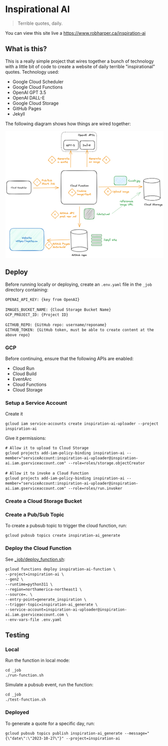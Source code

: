 # Inspirational AI

> Terrible quotes, daily.

You can view this site live a https://www.robharper.ca/inspiration-ai

## What is this?
This is a really simple project that wires together a bunch of technology with a little bit of code to create a website of daily terrible "inspirational" quotes. Technology used:
- Google Cloud Scheduler
- Google Cloud Functions
- OpenAI GPT 3.5
- OpenAI DALL-E
- Google Cloud Storage
- GitHub Pages
- Jekyll

The following diagram shows how things are wired together:

![System Diagram](_assets/system-overview.png)

## Deploy
Before running locally or deploying, create an `.env.yaml` file in the `_job` directory containing:
```
OPENAI_API_KEY: {key from OpenAI}

IMAGES_BUCKET_NAME: {Cloud Storage Bucket Name}
GCP_PROJECT_ID: {Project ID}

GITHUB_REPO: {GitHub repo: username/reponame}
GITHUB_TOKEN: {GitHub token, must be able to create content at the above repo}
```

### GCP
Before continuing, ensure that the following APIs are enabled:
- Cloud Run
- Cloud Build
- EventArc
- Cloud Functions
- Cloud Storage

### Setup a Service Account
Create it
```
gcloud iam service-accounts create inspiration-ai-uploader --project inspiration-ai
```

Give it permissions:
```
# Allow it to upload to Cloud Storage
gcloud projects add-iam-policy-binding inspiration-ai --member="serviceAccount:inspiration-ai-uploader@inspiration-ai.iam.gserviceaccount.com" --role=roles/storage.objectCreator

# Allow it to invoke a Cloud Function
gcloud projects add-iam-policy-binding inspiration-ai --member="serviceAccount:inspiration-ai-uploader@inspiration-ai.iam.gserviceaccount.com" --role=roles/run.invoker
```

### Create a Cloud Storage Bucket

### Create a Pub/Sub Topic
To create a pubsub topic to trigger the cloud function, run:
```
gcloud pubsub topics create inspiration-ai_generate
```

### Deploy the Cloud Function
See [_job/deploy_function.sh](./_job/deploy_function.sh):
```
gcloud functions deploy inspiration-ai-function \
--project=inspiration-ai \
--gen2 \
--runtime=python311 \
--region=northamerica-northeast1 \
--source=. \
--entry-point=generate_inspiration \
--trigger-topic=inspiration-ai_generate \
--service-account=inspiration-ai-uploader@inspiration-ai.iam.gserviceaccount.com \
--env-vars-file .env.yaml
```

## Testing
### Local
Run the function in local mode:
```
cd _job
./run-function.sh
```

Simulate a pubsub event, run the function:
```
cd _job
./test-function.sh
```

### Deployed
To generate a quote for a specific day, run:
```
gcloud pubsub topics publish inspiration-ai_generate --message="{\"date\":\"2023-10-27\"}" --project=inspiration-ai
```

